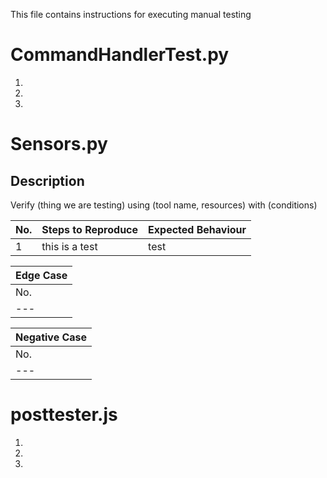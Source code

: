 This file contains instructions for executing manual testing 

# CommandHandlerTest.py 
1. 
2. 
3. 

# Sensors.py
## Description
Verify (thing we are testing) using (tool name, resources) with (conditions)


| No. | Steps to Reproduce | Expected Behaviour |
| --- | --- | --- |
| 1 | this is a test | test |

| Edge Case |
| --- |
| No. | Steps to Reproduce | Expected Behaviour |
| --- | --- | --- |

| Negative Case |
| ------------- |
| No. | Steps to Reproduce | Expected Behaviour |
| --- | --- | --- |


# posttester.js
1. 
2.  
3.  
